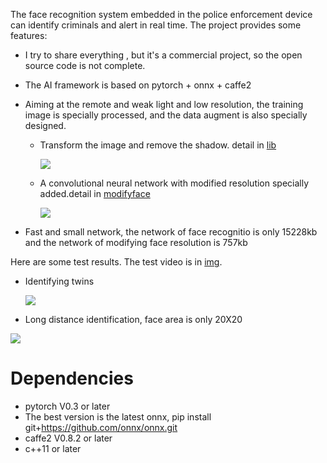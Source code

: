The face recognition system embedded in the police enforcement device can identify criminals and alert in real time. The project provides some features:

* I try to share everything , but it's a commercial project, so the open source code is not complete. 

* The AI framework is based on pytorch + onnx + caffe2

* Aiming at the remote and weak light and low resolution, the training image is specially processed, and the data augment is also specially designed.

   *  Transform the image and remove the shadow. detail in [lib](https://github.com/qjchen1972/remote-face-recognition/blob/master/lib/README.md)
   
      ![](https://github.com/qjchen1972/remote-face-recognition/blob/master/img/lmcp.png)
      
   *  A convolutional neural network with modified resolution specially added.detail in [modifyface](https://github.com/qjchen1972/remote-face-recognition/blob/master/modifyface/README.md)
   
      ![](https://github.com/qjchen1972/remote-face-recognition/blob/master/img/modify.png)

*  Fast and small network, the network of face recognitio is only 15228kb and the network of modifying face resolution is 757kb


Here are some test results. The test video is in [img](https://github.com/qjchen1972/remote_recognition/tree/master/img).

* Identifying twins

  ![](https://github.com/qjchen1972/remote_recognition/blob/master/img/twns.png)

* Long distance  identification, face area is only 20X20

 ![](https://github.com/qjchen1972/remote_recognition/blob/master/img/remote.png)


Dependencies
===
* pytorch V0.3 or later
* The best version is the latest onnx, pip install git+https://github.com/onnx/onnx.git  
* caffe2 V0.8.2 or later
* c++11 or later

